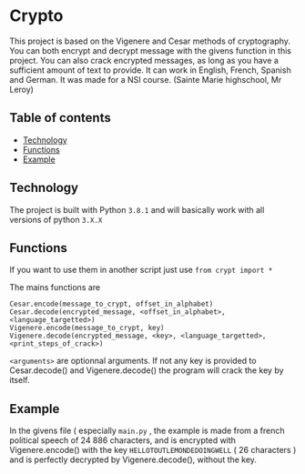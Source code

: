 # Crypto

This project is based on the Vigenere and Cesar methods of cryptography. You can both encrypt and decrypt message with the givens function in this project. You can also crack encrypted messages, as long as you have a sufficient amount of text to provide. It can work in English, French, Spanish and German. It was made for a NSI course. (Sainte Marie highschool, Mr Leroy)

## Table of contents
* [Technology](#technology)
* [Functions](#Functions)
* [Example](#example)

## Technology
The project is built with Python `3.8.1` and will basically work with all versions of python `3.X.X`

## Functions

If you want to use them in another script just use `from crypt import *`

The mains functions are
```
Cesar.encode(message_to_crypt, offset_in_alphabet)
Cesar.decode(encrypted_message, <offset_in_alphabet>, <language_targetted>)
Vigenere.encode(message_to_crypt, key)
Vigenere.decode(encrypted_message, <key>, <language_targetted>, <print_steps_of_crack>)
```
`<arguments>` are optionnal arguments.
If not any key is provided to Cesar.decode() and Vigenere.decode() the program will crack the key by itself.

## Example

In the givens file ( especially `main.py` , the example is made from a french political speech of 24 886 characters, and is encrypted with Vigenere.encode() with the key `HELLOTOUTLEMONDEDOINGWELL` ( 26 characters ) and is perfectly decrypted by Vigenere.decode(), without the key.
